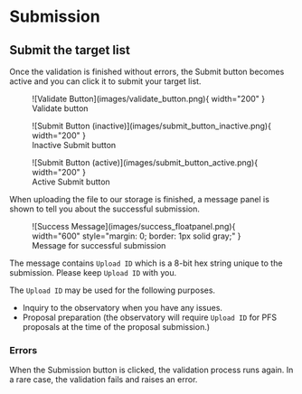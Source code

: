 # Submission

## Submit the target list
Once the validation is finished without errors, the Submit button becomes active and you can click it to submit your target list.

<figure markdown>
  ![Validate Button](images/validate_button.png){ width="200" }
  <figcaption>Validate button</figcaption>
</figure>

<figure markdown>
  ![Submit Button (inactive)](images/submit_button_inactive.png){ width="200" }
  <figcaption>Inactive Submit button</figcaption>
</figure>

<figure markdown>
  ![Submit Button (active)](images/submit_button_active.png){ width="200" }
  <figcaption>Active Submit button</figcaption>
</figure>

When uploading the file to our storage is finished, a message panel is shown to tell you about the successful submission.

<figure markdown>
  ![Success Message](images/success_floatpanel.png){ width="600" style="margin: 0; border: 1px solid gray;" }
  <figcaption>Message for successful submission</figcaption>
</figure>

The message contains `Upload ID` which is a 8-bit hex string unique to the submission.
Please keep `Upload ID` with you.

The `Upload ID` may be used for the following purposes.

- Inquiry to the observatory when you have any issues.
- Proposal preparation (the observatory will require `Upload ID` for PFS proposals at the time of the proposal submission.)

### Errors

When the Submission button is clicked, the validation process runs again. In a rare case, the validation fails and raises an error.
